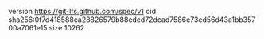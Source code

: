 version https://git-lfs.github.com/spec/v1
oid sha256:0f7d418588ca28826579b88edcd72dcad7586e73ed56d43a1bb35700a7061e15
size 10262
